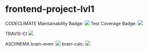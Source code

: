 # frontend-project-lvl1

CODECLIMATE
    Maintainability Badge:
        <a href="https://codeclimate.com/github/codeclimate/codeclimate/maintainability"><img src="https://api.codeclimate.com/v1/badges/a99a88d28ad37a79dbf6/maintainability" /></a>
    Test Coverage Badge:
        <a href="https://codeclimate.com/github/codeclimate/codeclimate/test_coverage"><img src="https://api.codeclimate.com/v1/badges/a99a88d28ad37a79dbf6/test_coverage" /></a>


TRAVIS-CI
    <a href="https://travis-ci.org/Den520/frontend-project-lvl1"><img src="https://travis-ci.org/Den520/frontend-project-lvl1.svg?branch=master" /></a>

ASCIINEMA
    brain-even:
        <a href="https://asciinema.org/a/zqw5pIvTjMDeMmQ4iIIoCs1ZM" target="_blank"><img src="https://asciinema.org/a/zqw5pIvTjMDeMmQ4iIIoCs1ZM.svg" /></a>
    brain-calc:
        <a href="https://asciinema.org/a/a2Id6QdJBZyqgEW22uCo0NUGl" target="_blank"><img src="https://asciinema.org/a/a2Id6QdJBZyqgEW22uCo0NUGl.svg" /></a>
